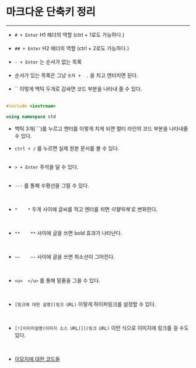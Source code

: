 # 마크다운 단축키 정리

---
- `# + Enter` H1 헤더의 역할 (ctrl + 1로도 가능하다.)    
  <br/>
- `## + Enter` H2 헤더의 역할 (ctrl + 2로도 가능하다.)        
  <br/>
- `- + Enter` 는 순서가 없는 목록  
  <br/>
- 순서가 있는 목록은 그냥 `숫자 +  .` 을 치고 엔터치면 된다.  
  <br/>
- `` 이렇게 백틱 두개로 감싸면 코드 부분을 나타내 줄 수 있다.  
  <br/>

```c++
#include <iostream>

using namespace std

```
- 백틱 3개(```)를 누르고 엔터를 이렇게 치게 되면 멀티 라인의 코드 부분을 나타내줄 수 있다.
  <br/>
  
- `ctrl + /` 를 누르면 실제 원본 문서를 볼 수 있다.     
  <br/>

- `> + Enter` 주석을 달 수 있다.   
  <br/>
  
- `---` 를 통해 수평선을 그릴 수 있다.

 <br/>

- `*    *` 두개 사이에 글씨를 적고 엔터를 치면 *이탤릭체* 로 변화한다.  

 <br/>

- `**    **` 사이에 글을 쓰면 bold 효과가 나타난다.  

 <br/>

- `~~    ~~` 사이에 글을 쓰면 취소선이 그어진다.

 <br/>

- `<u>  </u>` 를 통해 밑줄을 그을 수 있다.

 <br/>

- `[링크에 대한 설명](링크 URL)` 이렇게 하이퍼링크를 설정할 수 있다.

 <br/>

- `[![이미지설명(이미지 소스 URL)]](링크 URL)` 이런 식으로 이미지에 링크를 걸 수도 있다.

 <br/>

- [이모지에 대한 코드들](https://steemit.com/steemkr-guide/@snow-airline/steemkr-quick-start-guide)
